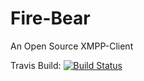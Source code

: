 # Fire-Bear
An Open Source XMPP-Client

Travis Build: [![Build Status](https://travis-ci.org/TheMHMoritz3/Fire-Bear.svg?branch=master)](https://travis-ci.org/TheMHMoritz3/Fire-Bear)

